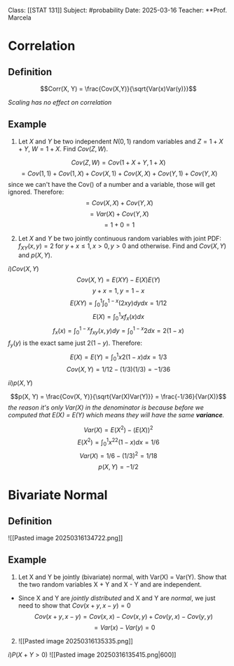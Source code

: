 Class: [[STAT 131]]
Subject: #probability 
Date: 2025-03-16
Teacher: **Prof. Marcela

# Correlation

## Definition
$$Corr(X, Y) = \frac{Cov(X,Y)}{\sqrt{Var(x)Var(y)}}$$

*Scaling has no effect on correlation*

## Example
1. Let $X$ and $Y$ be two independent $N(0, 1)$ random variables and $Z = 1 + X + Y$, $W = 1 + X$. Find $Cov(Z, W)$.

$$Cov(Z, W) = Cov(1 + X + Y, 1 + X)$$
$$ = Cov(1, 1) + Cov(1, X) + Cov(X, 1) + Cov(X, X) + Cov(Y, 1) + Cov(Y, X)$$
 since we can't have the Cov() of a number and a variable, those will get ignored. Therefore:
 $$ = Cov(X, X) + Cov(Y, X)$$
 $$= Var(X) + Cov(Y, X)$$
$$ = 1 + 0 = 1$$

2. Let $X$ and $Y$ be two jointly continuous random variables with joint PDF: $f_{XY}(x, y) = 2$ for $y + x \leq 1, x > 0, y > 0$ and otherwise. Find and $Cov(X, Y)$ and $p(X, Y)$.

$i) Cov(X, Y)$
$$Cov(X, Y) = E(XY) - E(X)E(Y)$$
$$y + x = 1, y = 1 - x$$
$$E(XY) = \int_0^1\int_0^{1-x}(2xy)dydx = 1/12$$
$$E(X) = \int_0^1xf_x(x)dx$$
$$f_x(x) = \int_0^{1-x}f_{xy}(x, y)dy = \int_0^{1-x}2dx = 2(1 - x)$$
$f_y(y)$ is the exact same just $2(1 - y)$. Therefore:
$$E(X) = E(Y) = \int_0^1x2(1-x)dx = 1/3$$
$$Cov(X, Y) = 1/12 - (1/3)(1/3) = -1/36$$

$ii) p(X, Y)$

$$p(X, Y) = \frac{Cov(X, Y)}{\sqrt{Var(X)Var(Y)}} = \frac{-1/36}{Var(X)}$$
*the reason it's only Var(X) in the denominator is because before we computed that E(X) = E(Y) which means they will have the same **variance**.*

$$Var(X) = E(X^2) - (E(X))^2$$
$$E(X^2) = \int_0^1x^22(1-x)dx = 1/6$$
$$ Var(X) = 1/6 - (1/3)^2 = 1/18$$
$$p(X, Y) = -1/2$$



# Bivariate Normal

## Definition
![[Pasted image 20250316134722.png]]

## Example
1. Let X and Y be jointly (bivariate) normal, with Var(X) = Var(Y). Show that the two random variables X + Y and X - Y and are independent.

- Since X and Y are *jointly distributed* and X and Y are *normal*, we just need to show that $Cov(x + y, x - y) = 0$
$$Cov(x + y, x - y) = Cov(x, x) - Cov(x , y) + Cov(y, x) - Cov(y, y)$$
$$ = Var(x) - Var(y) = 0$$

2. ![[Pasted image 20250316135335.png]]

$i) P(X + Y > 0)$
![[Pasted image 20250316135415.png|600]]

